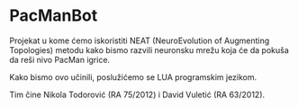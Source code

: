 # PacManBot

Projekat u kome ćemo iskoristiti NEAT (NeuroEvolution of Augmenting Topologies) metodu kako bismo razvili neuronsku mrežu koja će da pokuša da reši nivo PacMan igrice.

Kako bismo ovo učinili, poslužićemo se LUA programskim jezikom.

Tim čine Nikola Todorović (RA 75/2012) i David Vuletić (RA 63/2012).
